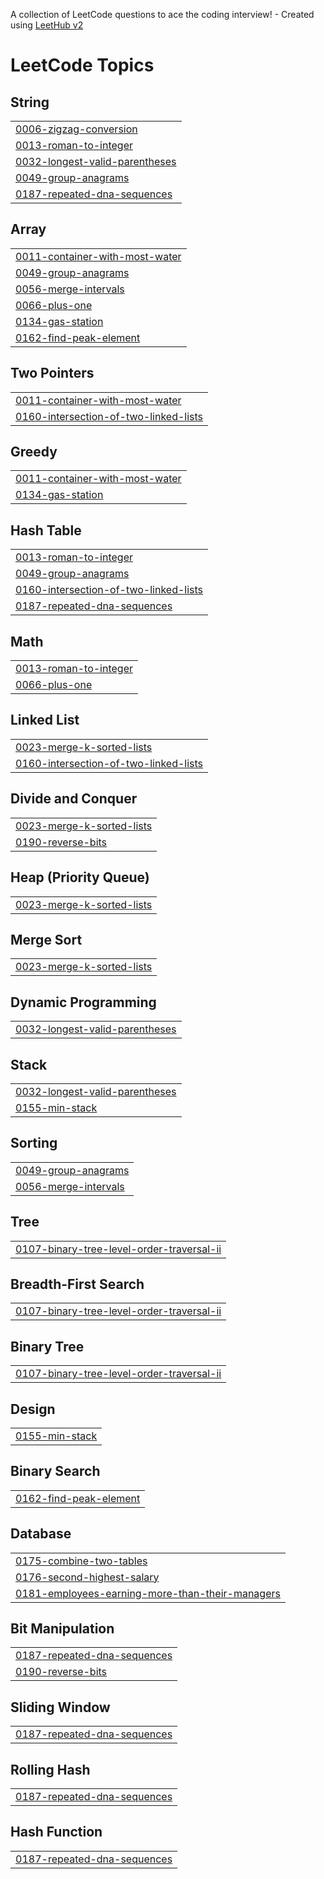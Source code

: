 A collection of LeetCode questions to ace the coding interview! - Created using [LeetHub v2](https://github.com/arunbhardwaj/LeetHub-2.0)
<!---LeetCode Topics Start-->
# LeetCode Topics
## String
|  |
| ------- |
| [0006-zigzag-conversion](https://github.com/karthikeya1151/Placement-classes/tree/master/0006-zigzag-conversion) |
| [0013-roman-to-integer](https://github.com/karthikeya1151/Placement-classes/tree/master/0013-roman-to-integer) |
| [0032-longest-valid-parentheses](https://github.com/karthikeya1151/Placement-classes/tree/master/0032-longest-valid-parentheses) |
| [0049-group-anagrams](https://github.com/karthikeya1151/Placement-classes/tree/master/0049-group-anagrams) |
| [0187-repeated-dna-sequences](https://github.com/karthikeya1151/Placement-classes/tree/master/0187-repeated-dna-sequences) |
## Array
|  |
| ------- |
| [0011-container-with-most-water](https://github.com/karthikeya1151/Placement-classes/tree/master/0011-container-with-most-water) |
| [0049-group-anagrams](https://github.com/karthikeya1151/Placement-classes/tree/master/0049-group-anagrams) |
| [0056-merge-intervals](https://github.com/karthikeya1151/Placement-classes/tree/master/0056-merge-intervals) |
| [0066-plus-one](https://github.com/karthikeya1151/Placement-classes/tree/master/0066-plus-one) |
| [0134-gas-station](https://github.com/karthikeya1151/Placement-classes/tree/master/0134-gas-station) |
| [0162-find-peak-element](https://github.com/karthikeya1151/Placement-classes/tree/master/0162-find-peak-element) |
## Two Pointers
|  |
| ------- |
| [0011-container-with-most-water](https://github.com/karthikeya1151/Placement-classes/tree/master/0011-container-with-most-water) |
| [0160-intersection-of-two-linked-lists](https://github.com/karthikeya1151/Placement-classes/tree/master/0160-intersection-of-two-linked-lists) |
## Greedy
|  |
| ------- |
| [0011-container-with-most-water](https://github.com/karthikeya1151/Placement-classes/tree/master/0011-container-with-most-water) |
| [0134-gas-station](https://github.com/karthikeya1151/Placement-classes/tree/master/0134-gas-station) |
## Hash Table
|  |
| ------- |
| [0013-roman-to-integer](https://github.com/karthikeya1151/Placement-classes/tree/master/0013-roman-to-integer) |
| [0049-group-anagrams](https://github.com/karthikeya1151/Placement-classes/tree/master/0049-group-anagrams) |
| [0160-intersection-of-two-linked-lists](https://github.com/karthikeya1151/Placement-classes/tree/master/0160-intersection-of-two-linked-lists) |
| [0187-repeated-dna-sequences](https://github.com/karthikeya1151/Placement-classes/tree/master/0187-repeated-dna-sequences) |
## Math
|  |
| ------- |
| [0013-roman-to-integer](https://github.com/karthikeya1151/Placement-classes/tree/master/0013-roman-to-integer) |
| [0066-plus-one](https://github.com/karthikeya1151/Placement-classes/tree/master/0066-plus-one) |
## Linked List
|  |
| ------- |
| [0023-merge-k-sorted-lists](https://github.com/karthikeya1151/Placement-classes/tree/master/0023-merge-k-sorted-lists) |
| [0160-intersection-of-two-linked-lists](https://github.com/karthikeya1151/Placement-classes/tree/master/0160-intersection-of-two-linked-lists) |
## Divide and Conquer
|  |
| ------- |
| [0023-merge-k-sorted-lists](https://github.com/karthikeya1151/Placement-classes/tree/master/0023-merge-k-sorted-lists) |
| [0190-reverse-bits](https://github.com/karthikeya1151/Placement-classes/tree/master/0190-reverse-bits) |
## Heap (Priority Queue)
|  |
| ------- |
| [0023-merge-k-sorted-lists](https://github.com/karthikeya1151/Placement-classes/tree/master/0023-merge-k-sorted-lists) |
## Merge Sort
|  |
| ------- |
| [0023-merge-k-sorted-lists](https://github.com/karthikeya1151/Placement-classes/tree/master/0023-merge-k-sorted-lists) |
## Dynamic Programming
|  |
| ------- |
| [0032-longest-valid-parentheses](https://github.com/karthikeya1151/Placement-classes/tree/master/0032-longest-valid-parentheses) |
## Stack
|  |
| ------- |
| [0032-longest-valid-parentheses](https://github.com/karthikeya1151/Placement-classes/tree/master/0032-longest-valid-parentheses) |
| [0155-min-stack](https://github.com/karthikeya1151/Placement-classes/tree/master/0155-min-stack) |
## Sorting
|  |
| ------- |
| [0049-group-anagrams](https://github.com/karthikeya1151/Placement-classes/tree/master/0049-group-anagrams) |
| [0056-merge-intervals](https://github.com/karthikeya1151/Placement-classes/tree/master/0056-merge-intervals) |
## Tree
|  |
| ------- |
| [0107-binary-tree-level-order-traversal-ii](https://github.com/karthikeya1151/Placement-classes/tree/master/0107-binary-tree-level-order-traversal-ii) |
## Breadth-First Search
|  |
| ------- |
| [0107-binary-tree-level-order-traversal-ii](https://github.com/karthikeya1151/Placement-classes/tree/master/0107-binary-tree-level-order-traversal-ii) |
## Binary Tree
|  |
| ------- |
| [0107-binary-tree-level-order-traversal-ii](https://github.com/karthikeya1151/Placement-classes/tree/master/0107-binary-tree-level-order-traversal-ii) |
## Design
|  |
| ------- |
| [0155-min-stack](https://github.com/karthikeya1151/Placement-classes/tree/master/0155-min-stack) |
## Binary Search
|  |
| ------- |
| [0162-find-peak-element](https://github.com/karthikeya1151/Placement-classes/tree/master/0162-find-peak-element) |
## Database
|  |
| ------- |
| [0175-combine-two-tables](https://github.com/karthikeya1151/Placement-classes/tree/master/0175-combine-two-tables) |
| [0176-second-highest-salary](https://github.com/karthikeya1151/Placement-classes/tree/master/0176-second-highest-salary) |
| [0181-employees-earning-more-than-their-managers](https://github.com/karthikeya1151/Placement-classes/tree/master/0181-employees-earning-more-than-their-managers) |
## Bit Manipulation
|  |
| ------- |
| [0187-repeated-dna-sequences](https://github.com/karthikeya1151/Placement-classes/tree/master/0187-repeated-dna-sequences) |
| [0190-reverse-bits](https://github.com/karthikeya1151/Placement-classes/tree/master/0190-reverse-bits) |
## Sliding Window
|  |
| ------- |
| [0187-repeated-dna-sequences](https://github.com/karthikeya1151/Placement-classes/tree/master/0187-repeated-dna-sequences) |
## Rolling Hash
|  |
| ------- |
| [0187-repeated-dna-sequences](https://github.com/karthikeya1151/Placement-classes/tree/master/0187-repeated-dna-sequences) |
## Hash Function
|  |
| ------- |
| [0187-repeated-dna-sequences](https://github.com/karthikeya1151/Placement-classes/tree/master/0187-repeated-dna-sequences) |
<!---LeetCode Topics End-->